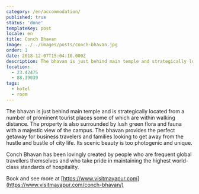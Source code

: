 ```yaml
---
category: /en/accommodation/
published: true
status: 'done'
templateKey: post
locale: en
title: Conch Bhavan
image: ../../images/posts/conch-bhavan.jpg
order: 1
date: 2018-12-07T15:04:10.000Z
description: The bhavan is just behind main temple and strategically located from a number of prominent tourist places some of which are within walking distance and surrounded by lush green flora and fauna with a majestic view of the campus.
location:
  - 23.42475
  - 88.39039
tags:
  - hotel
  - room
---
```


The bhavan is just behind main temple and is strategically located from a number of prominent tourist places some of which are within walking distance. The property is also surrounded by lush green flora and fauna with a majestic view of the campus. The bhavan provides the perfect getaway for business travelers and families looking to get away from the hustle and bustle of city life. Its scenic beauty is too photogenic and unique.

Conch Bhavan has been lovingly created by people who are frequent global travellers themselves and who take pride in maintaining the highest world-class standards of hospitality.

Book and see more at [https://www.visitmayapur.com](https://www.visitmayapur.com/conch-bhavan/)
